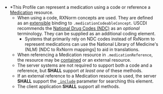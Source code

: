 * \*This Profile can represent a medication using a code or reference a [Medication] resource.
    *  When using a code, RXNorm concepts are used. They are defined as an [extensible] binding to `.medicationCodeableConcept`. USCDI recommends the [National Drug Codes (NDC)] as an *optional* terminology. They can be supplied as an additional coding element.
       * Systems that primarily rely on NDC codes instead of RxNorm to represent medications can use the National Library of Medicine's (NLM) [NDC to RxNorm mappings] to aid in translations.
    *  When referencing a Medication resource in `.medicationReference`, the resource may be [contained] or an external resource.
    *  The server systems are not required to support both a code and a reference, but **SHALL** support *at least one* of these methods.
    * If an external reference to a Medication resource is used, the server **SHALL** support the [`_include`] parameter for searching this element.
    *  The client application **SHALL** support all methods.

[Medication]: {{site.data.fhir.path}}medication.html
[`_include`]: {{site.data.fhir.path}}search.html#include
[contained]: {{site.data.fhir.path}}references.html#contained
[National Drug Codes (NDC)]: https://www.fda.gov/drugs/drug-approvals-and-databases/national-drug-code-directory
[extensible]: {{site.data.fhir.path}}terminologies.html#extensible


